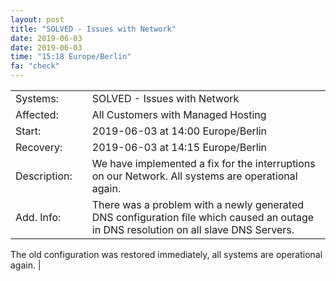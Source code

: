 ```yaml
---
layout: post
title: "SOLVED - Issues with Network"
date: 2019-06-03
date: 2019-06-03
time: "15:18 Europe/Berlin"
fa: "check"
---
```


|                   |   |                                                                      |
|-------------------|---|----------------------------------------------------------------------|
| Systems:          |   | SOLVED - Issues with Network|
| Affected:         |   | All Customers with Managed Hosting |
| Start:            |   | 2019-06-03 at 14:00 Europe/Berlin |
| Recovery:         |   | 2019-06-03 at 14:15 Europe/Berlin |
| Description:      |   | We have implemented a fix for the interruptions on our Network. All systems are operational again. |
| Add. Info:        |   | There was a problem with a newly generated DNS configuration file which caused an outage in DNS resolution on all slave DNS Servers.

The old configuration was restored immediately, all systems are operational again.
 |
